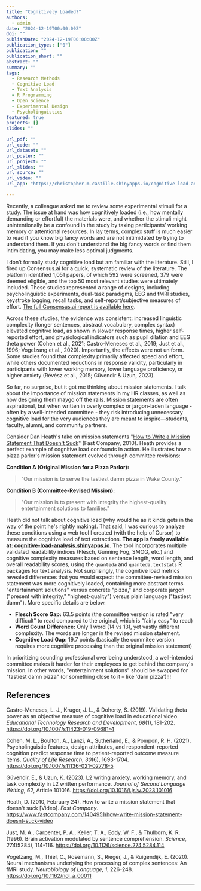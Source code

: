 ```yaml
---
title: "Cognitively Loaded?"
authors:
  - admin
date: "2024-12-19T00:00:00Z"
doi: ""
publishDate: "2024-12-19T00:00:00Z"
publication_types: ["0"]
publication: ""
publication_short: ""
abstract: ""
summary: ""
tags:
  - Research Methods
  - Cognitive Load
  - Text Analysis
  - R Programming
  - Open Science
  - Experimental Design
  - Psycholinguistics
featured: true
projects: []
slides: ""

url_pdf: ""
url_code: ""
url_dataset: ""
url_poster: ""
url_project: ""
url_slides: ""
url_source: ""
url_video: ""
url_app: "https://christopher-m-castille.shinyapps.io/cognitive-load-analysis/"

---
```


Recently, a colleague asked me to review some experimental stimuli for a study. The issue at hand was how cognitively loaded (i.e., how mentally demanding or effortful) the materials were, and whether the stimuli might unintentionally be a confound in the study by taxing participants’ working memory or attentional resources. In lay terms, complex stuff is much easier to read if you know big fancy words and are not initimidated by trying to understand them. If you don't understand the big fancy words or find them intimidating, you may make less optimal judgments.

I don’t formally study cognitive load but am familiar with the literature. Still, I fired up Consensus.ai for a quick, systematic review of the literature. The platform identified 1,051 papers, of which 592 were screened, 379 were deemed eligible, and the top 50 most relevant studies were ultimately included. These studies represented a range of designs, including psycholinguistic experiments, dual-task paradigms, EEG and fMRI studies, keystroke logging, recall tasks, and self-report/subjective measures of effort. [The full Consensus.ai report is available here](/uploads/Consensus%20Report.pdf).

Across these studies, the evidence was consistent: increased linguistic complexity (longer sentences, abstract vocabulary, complex syntax) elevated cognitive load, as shown in slower response times, higher self-reported effort, and physiological indicators such as pupil dilation and EEG theta power (Cohen et al., 2021; Castro-Meneses et al., 2019; Just et al., 1996; Vogelzang et al., 2020). Importantly, the effects were not uniform. Some studies found that complexity primarily affected speed and effort, while others documented reductions in response validity, particularly in participants with lower working memory, lower language proficiency, or higher anxiety (Révész et al., 2015; Güvendir & Uzun, 2023).

So far, no surprise, but it got me thinking about mission statements. I talk about the importance of mission statements in my HR classes, as well as how designing them maygo off the rails. Mission statements are often aspirational, but when written in overly complex or jargon-laden language - often by a well-intended committee - they risk introducing unnecessary cognitive load for the very audiences they are meant to inspire—students, faculty, alumni, and community partners.

Consider Dan Heath's take on mission statements "[How to Write a Mission Statement That Doesn't Suck](https://www.fastcompany.com/1404951/how-write-mission-statement-doesnt-suck-video)" (Fast Company, 2010). Heath provides a perfect example of cognitive load confounds in action. He illustrates how a pizza parlor's mission statement evolved through committee revisions:

**Condition A (Original Mission for a Pizza Parlor):**  
> "Our mission is to serve the tastiest damn pizza in Wake County."

**Condition B (Committee-Revised Mission):**
> "Our mission is to present with integrity the highest-quality entertainment solutions to families."

Heath did not talk about cognitive load (why would he as it kinda gets in the way of the point he's rightly making). That said, I was curious to analyze these conditions using a web tool I created (with the help of Cursor) to measure the cognitive load of text extractions. **The app is freely available at: [cognitive-load-analysis.shinyapps.io](https://christopher-m-castille.shinyapps.io/cognitive-load-analysis/)**. The tool incorporates multiple validated readability indices (Flesch, Gunning Fog, SMOG, etc.) and cognitive complexity measures based on sentence length, word length, and overall readability scores, using the `quanteda` and `quanteda.textstats` R packages for text analysis. Not surprisingly, the cognitive load metrics revealed differences that you would expect: the committee-revised mission statement was more cognitively loaded, containing more abstract terms "entertainment solutions" versus concrete "pizza," and corporate jargon ("present with integrity," "highest-quality") versus plain language ("tastiest damn"). More specific details are below. 

- **Flesch Score Gap:** 63.5 points (the committee version is rated "very difficult" to read compared to the original, which is "fairly easy" to read)
- **Word Count Difference:** Only 1 word (14 vs 13), yet vastly different complexity. The words are longer in the revised mission statement.
- **Cognitive Load Gap:** 19.7 points (basically the commitee version requires more cognitive processing than the original mission statement)

In prioritizing sounding professional over being understood, a well-intended committee makes it harder for their employees to get behind the company's mission. In other words, "entertainment solutions" should be swapped for "tastiest damn pizza" (or something close to it – like 'darn pizza')!!!

## References

Castro-Meneses, L. J., Kruger, J. L., & Doherty, S. (2019). Validating theta power as an objective measure of cognitive load in educational video. *Educational Technology Research and Development*, *68*(1), 181-202. https://doi.org/10.1007/s11423-019-09681-4

Cohen, M. L., Boulton, A., Lanzi, A., Sutherland, E., & Pompon, R. H. (2021). Psycholinguistic features, design attributes, and respondent-reported cognition predict response time to patient-reported outcome measure items. *Quality of Life Research*, *30*(6), 1693-1704. https://doi.org/10.1007/s11136-021-02778-5

Güvendir, E., & Uzun, K. (2023). L2 writing anxiety, working memory, and task complexity in L2 written performance. *Journal of Second Language Writing*, *62*, Article 101016. https://doi.org/10.1016/j.jslw.2023.101016

Heath, D. (2010, February 24). How to write a mission statement that doesn't suck [Video]. *Fast Company*. https://www.fastcompany.com/1404951/how-write-mission-statement-doesnt-suck-video

Just, M. A., Carpenter, P. A., Keller, T. A., Eddy, W. F., & Thulborn, K. R. (1996). Brain activation modulated by sentence comprehension. *Science*, *274*(5284), 114-116. https://doi.org/10.1126/science.274.5284.114

Vogelzang, M., Thiel, C., Rosemann, S., Rieger, J., & Ruigendijk, E. (2020). Neural mechanisms underlying the processing of complex sentences: An fMRI study. *Neurobiology of Language*, *1*, 226-248. https://doi.org/10.1162/nol_a_00011

---
